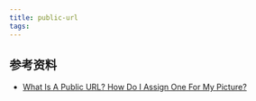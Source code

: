 ```yaml
---
title: public-url
tags:
---
```


## 参考资料

- [What Is A Public URL? How Do I Assign One For My Picture?](https://help.purecharity.com/hc/en-us/articles/205331787-What-is-a-public-URL-How-do-I-assign-one-for-my-picture-)

